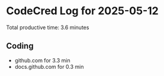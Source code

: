 # CodeCred Log for 2025-05-12

Total productive time: 3.6 minutes

## Coding
- github.com for 3.3 min
- docs.github.com for 0.3 min

